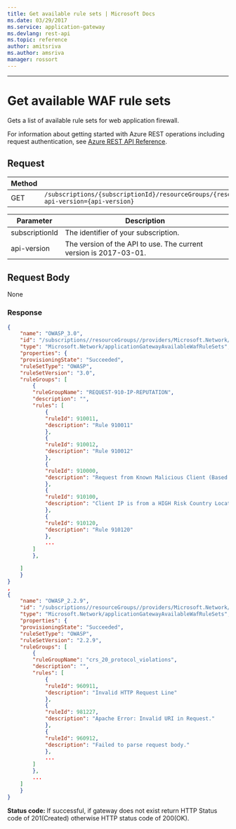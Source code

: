 ```yaml
---
title: Get available rule sets | Microsoft Docs
ms.date: 03/29/2017
ms.service: application-gateway
ms.devlang: rest-api
ms.topic: reference
author: amitsriva
ms.author: amsriva
manager: rossort
---
```

---
# Get available WAF rule sets

Gets a list of available rule sets for web application firewall.

For information about getting started with Azure REST operations including request authentication, see [Azure REST API Reference](../../index.md).

## Request
  
|Method|Request URI|
|------------|-----------------|
|GET|`/subscriptions/{subscriptionId}/resourceGroups/{resourceGroupName}/providers/Microsoft.Network/applicationGatewayAvailableWafRuleSets?api-version={api-version}`|

| Parameter | Description |
| --------- | ----------- |
| subscriptionId | The identifier of your subscription. |
| api-version | The version of the API to use. The current version is 2017-03-01. | 

## Request Body

None

### Response

```json
{
    "name": "OWASP_3.0",
    "id": "/subscriptions//resourceGroups//providers/Microsoft.Network/applicationGatewayAvailableWafRuleSets/",
    "type": "Microsoft.Network/applicationGatewayAvailableWafRuleSets",
    "properties": {
    "provisioningState": "Succeeded",
    "ruleSetType": "OWASP",
    "ruleSetVersion": "3.0",
    "ruleGroups": [
        {
        "ruleGroupName": "REQUEST-910-IP-REPUTATION",
        "description": "",
        "rules": [
            {
            "ruleId": 910011,
            "description": "Rule 910011"
            },
            {
            "ruleId": 910012,
            "description": "Rule 910012"
            },
            {
            "ruleId": 910000,
            "description": "Request from Known Malicious Client (Based on previous traffic violations)."
            },
            {
            "ruleId": 910100,
            "description": "Client IP is from a HIGH Risk Country Location."
            },
            {
            "ruleId": 910120,
            "description": "Rule 910120"
            },
            ...
        ]
        },

    ]
    }
}
,
{
    "name": "OWASP_2.2.9",
    "id": "/subscriptions//resourceGroups//providers/Microsoft.Network/applicationGatewayAvailableWafRuleSets/",
    "type": "Microsoft.Network/applicationGatewayAvailableWafRuleSets",
    "properties": {
    "provisioningState": "Succeeded",
    "ruleSetType": "OWASP",
    "ruleSetVersion": "2.2.9",
    "ruleGroups": [
        {
        "ruleGroupName": "crs_20_protocol_violations",
        "description": "",
        "rules": [
            {
            "ruleId": 960911,
            "description": "Invalid HTTP Request Line"
            },
            {
            "ruleId": 981227,
            "description": "Apache Error: Invalid URI in Request."
            },
            {
            "ruleId": 960912,
            "description": "Failed to parse request body."
            },
            ...
        ]
        },
        ...
    ]
    }
}
```

**Status code:** If successful, if gateway does not exist return HTTP Status code of 201(Created) otherwise HTTP status code of 200(OK).
